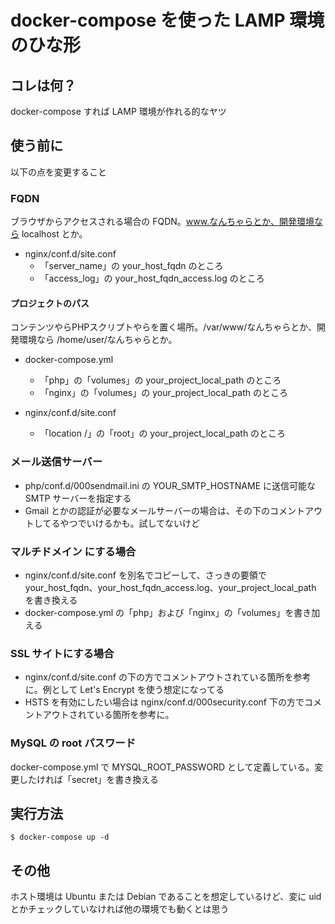 # docker-compose を使った LAMP 環境のひな形

## コレは何？

docker-compose すれば LAMP 環境が作れる的なヤツ

## 使う前に

以下の点を変更すること

### FQDN

ブラウザからアクセスされる場合の FQDN。www.なんちゃらとか、開発環境なら localhost とか。

* nginx/conf.d/site.conf
  * 「server_name」の your_host_fqdn のところ
  * 「access_log」の your_host_fqdn_access.log のところ

#### プロジェクトのパス

コンテンツやらPHPスクリプトやらを置く場所。/var/www/なんちゃらとか、開発環境なら /home/user/なんちゃらとか。

* docker-compose.yml
  * 「php」の「volumes」の your_project_local_path のところ
  * 「nginx」の「volumes」の your_project_local_path のところ

* nginx/conf.d/site.conf
  * 「location /」の「root」の your_project_local_path のところ

### メール送信サーバー
* php/conf.d/000sendmail.ini の YOUR_SMTP_HOSTNAME に送信可能な SMTP サーバーを指定する
* Gmail とかの認証が必要なメールサーバーの場合は、その下のコメントアウトしてるやつでいけるかも。試してないけど


### マルチドメイン にする場合

* nginx/conf.d/site.conf を別名でコピーして、さっきの要領で your_host_fqdn、your_host_fqdn_access.log、your_project_local_path を書き換える
* docker-compose.yml の「php」および「nginx」の「volumes」を書き加える

### SSL サイトにする場合

* nginx/conf.d/site.conf の下の方でコメントアウトされている箇所を参考に。例として Let's Encrypt を使う想定になってる
* HSTS を有効にしたい場合は nginx/conf.d/000security.conf 下の方でコメントアウトされている箇所を参考に。

### MySQL の root パスワード

docker-compose.yml で MYSQL_ROOT_PASSWORD として定義している。変更したければ「secret」を書き換える

## 実行方法

````
$ docker-compose up -d
````


## その他

ホスト環境は Ubuntu または Debian であることを想定しているけど、変に uid とかチェックしていなければ他の環境でも動くとは思う
